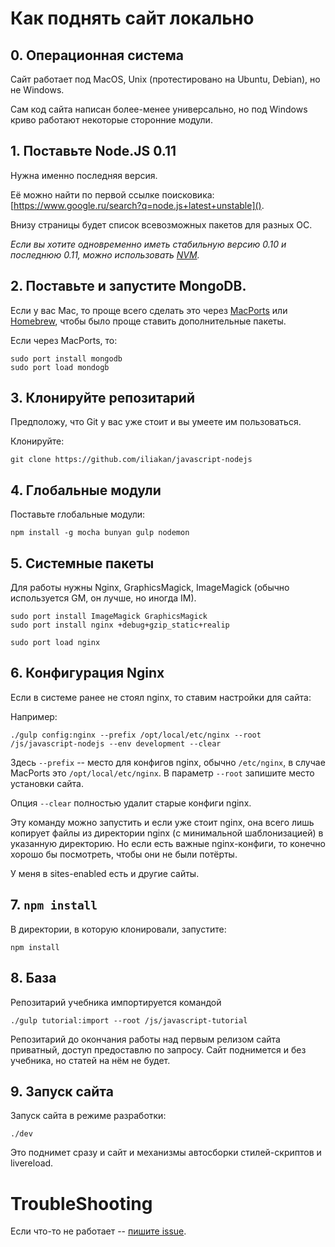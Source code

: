 
# Как поднять сайт локально

## 0. Операционная система

Сайт работает под MacOS, Unix (протестировано на Ubuntu, Debian), но не Windows.

Сам код сайта написан более-менее универсально, но под Windows криво работают некоторые сторонние модули.

## 1. Поставьте Node.JS 0.11

Нужна именно последняя версия.

Её можно найти по первой ссылке поисковика: [https://www.google.ru/search?q=node.js+latest+unstable]().

Внизу страницы будет список всевозможных пакетов для разных ОС.

*Если вы хотите одновременно иметь стабильную версию 0.10 и последнюю 0.11, можно использовать [NVM](https://github.com/creationix/nvm).*

## 2. Поставьте и запустите MongoDB.

Если у вас Mac, то проще всего сделать это через [MacPorts](http://www.macports.org/install.php) или [Homebrew](http://brew.sh), чтобы было проще ставить дополнительные пакеты.

Если через MacPorts, то:
```
sudo port install mongodb
sudo port load mondogb
```

## 3. Клонируйте репозитарий 

Предположу, что Git у вас уже стоит и вы умеете им пользоваться. 

Клонируйте:
```
git clone https://github.com/iliakan/javascript-nodejs
```

## 4. Глобальные модули

Поставьте глобальные модули:

```
npm install -g mocha bunyan gulp nodemon  
```

## 5. Системные пакеты

Для работы нужны Nginx, GraphicsMagick, ImageMagick (обычно используется GM, он лучше, но иногда IM).

```
sudo port install ImageMagick GraphicsMagick 
sudo port install nginx +debug+gzip_static+realip

sudo port load nginx
```

## 6. Конфигурация Nginx

Если в системе ранее не стоял nginx, то ставим настройки для сайта:

Например:
```
./gulp config:nginx --prefix /opt/local/etc/nginx --root /js/javascript-nodejs --env development --clear 
```

Здесь `--prefix` -- место для конфигов nginx, обычно `/etc/nginx`, в случае MacPorts это `/opt/local/etc/nginx`.
В параметр `--root` запишите место установки сайта.

Опция `--clear` полностью удалит старые конфиги nginx.

Эту команду можно запустить и если уже стоит nginx, она всего лишь копирует файлы из директории nginx (с минимальной шаблонизацией) в указанную директорию. 
Но если есть важные nginx-конфиги, то конечно хорошо бы посмотреть, чтобы они не были потёрты.

У меня в sites-enabled есть и другие сайты. 
 
## 7. `npm install`

В директории, в которую клонировали, запустите:

```
npm install
```

## 8. База

Репозитарий учебника импортируется командой
 
```
./gulp tutorial:import --root /js/javascript-tutorial
```
Репозитарий до окончания работы над первым релизом сайта приватный, доступ предоставлю по запросу. 
Сайт поднимется и без учебника, но статей на нём не будет.

## 9. Запуск сайта

Запуск сайта в режиме разработки:
```
./dev
```

Это поднимет сразу и сайт и механизмы автосборки стилей-скриптов и livereload.

# TroubleShooting

Если что-то не работает -- [пишите issue](https://github.com/iliakan/javascript-nodejs/issues/new).


